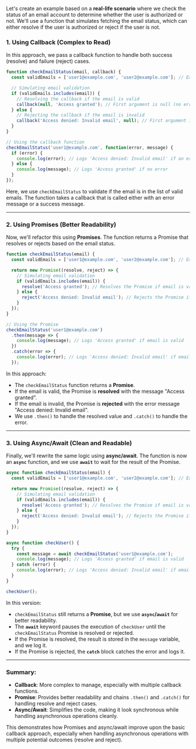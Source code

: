 Let's create an example based on a **real-life scenario** where we check the status of an email account to determine whether the user is authorized or not. We'll use a function that simulates fetching the email status, which can either resolve if the user is authorized or reject if the user is not.

### **1. Using Callback (Complex to Read)**

In this approach, we pass a callback function to handle both success (resolve) and failure (reject) cases.

```javascript
function checkEmailStatus(email, callback) {
  const validEmails = ['user1@example.com', 'user2@example.com']; // Example valid emails

  // Simulating email validation
  if (validEmails.includes(email)) {
    // Resolving the callback if the email is valid
    callback(null, 'Access granted'); // First argument is null (no error), second is success message
  } else {
    // Rejecting the callback if the email is invalid
    callback('Access denied: Invalid email', null); // First argument is error message
  }
}

// Using the callback function
checkEmailStatus('user1@example.com', function(error, message) {
  if (error) {
    console.log(error); // Logs 'Access denied: Invalid email' if an error occurs
  } else {
    console.log(message); // Logs 'Access granted' if no error
  }
});
```

Here, we use `checkEmailStatus` to validate if the email is in the list of valid emails. The function takes a callback that is called either with an error message or a success message.

---

### **2. Using Promises (Better Readability)**

Now, we'll refactor this using **Promises**. The function returns a Promise that resolves or rejects based on the email status.

```javascript
function checkEmailStatus(email) {
  const validEmails = ['user1@example.com', 'user2@example.com']; // Example valid emails

  return new Promise((resolve, reject) => {
    // Simulating email validation
    if (validEmails.includes(email)) {
      resolve('Access granted'); // Resolves the Promise if email is valid
    } else {
      reject('Access denied: Invalid email'); // Rejects the Promise if email is invalid
    }
  });
}

// Using the Promise
checkEmailStatus('user1@example.com')
  .then(message => {
    console.log(message); // Logs 'Access granted' if email is valid
  })
  .catch(error => {
    console.log(error); // Logs 'Access denied: Invalid email' if email is invalid
  });
```

In this approach:

- The `checkEmailStatus` function returns a **Promise**.
- If the email is valid, the Promise is **resolved** with the message "Access granted".
- If the email is invalid, the Promise is **rejected** with the error message "Access denied: Invalid email".
- We use `.then()` to handle the resolved value and `.catch()` to handle the error.

---

### **3. Using Async/Await (Clean and Readable)**

Finally, we'll rewrite the same logic using **async/await**. The function is now an **`async`** function, and we use **`await`** to wait for the result of the Promise.

```javascript
async function checkEmailStatus(email) {
  const validEmails = ['user1@example.com', 'user2@example.com']; // Example valid emails

  return new Promise((resolve, reject) => {
    // Simulating email validation
    if (validEmails.includes(email)) {
      resolve('Access granted'); // Resolves the Promise if email is valid
    } else {
      reject('Access denied: Invalid email'); // Rejects the Promise if email is invalid
    }
  });
}

async function checkUser() {
  try {
    const message = await checkEmailStatus('user1@example.com');
    console.log(message); // Logs 'Access granted' if email is valid
  } catch (error) {
    console.log(error); // Logs 'Access denied: Invalid email' if email is invalid
  }
}

checkUser();
```

In this version:

- `checkEmailStatus` still returns a **Promise**, but we use **`async`/`await`** for better readability.
- The **`await`** keyword pauses the execution of `checkUser` until the `checkEmailStatus` Promise is resolved or rejected.
- If the Promise is resolved, the result is stored in the `message` variable, and we log it.
- If the Promise is rejected, the **`catch`** block catches the error and logs it.

---

### **Summary:**

- **Callback**: More complex to manage, especially with multiple callback functions.
- **Promise**: Provides better readability and chains `.then()` and `.catch()` for handling resolve and reject cases.
- **Async/Await**: Simplifies the code, making it look synchronous while handling asynchronous operations cleanly.

This demonstrates how Promises and async/await improve upon the basic callback approach, especially when handling asynchronous operations with multiple potential outcomes (resolve and reject).